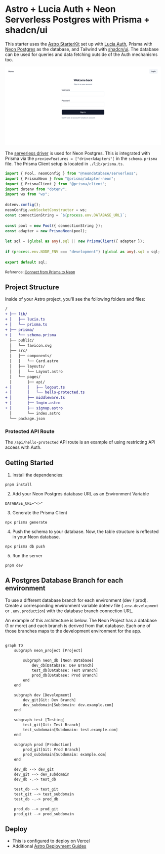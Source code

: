 # Astro + Lucia Auth + Neon Serverless Postgres with Prisma + shadcn/ui

This starter uses the [Astro StarterKit](https://astro.build/) set up with [Lucia Auth](https://lucia-auth.com/), Prisma with [Neon Postgres](https://neon.tech) as the database, and Tailwind with [shadcn/ui](https://ui.shadcn.com/). The database can be used for queries and data fetching outside of the Auth mechanisms too.

![auth screenshot](auth-screenshot.png)

The [serverless driver](https://github.com/neondatabase/serverless) is used for Neon Postgres. This is integrated with Prisma via the `previewFeatures = ["driverAdapters"]` in the `schema.prisma` file. The Prisma Client setup is located in `./lib/prisma.ts`.

```ts
import { Pool, neonConfig } from "@neondatabase/serverless";
import { PrismaNeon } from "@prisma/adapter-neon";
import { PrismaClient } from "@prisma/client";
import dotenv from "dotenv";
import ws from "ws";

dotenv.config();
neonConfig.webSocketConstructor = ws;
const connectionString = `${process.env.DATABASE_URL}`;

const pool = new Pool({ connectionString });
const adapter = new PrismaNeon(pool);

let sql = (global as any).sql || new PrismaClient({ adapter });

if (process.env.NODE_ENV === "development") (global as any).sql = sql;

export default sql;
```

<small>Reference: [Connect from Prisma to Neon](https://neon.tech/docs/guides/prisma)</small>

## Project Structure

Inside of your Astro project, you'll see the following folders and files:

```diff
/
+ ├── lib/
+ │   ├── lucia.ts
+ │   └── prisma.ts
+ ├── prisma/
+ │   └── schema.prisma
  ├── public/
  │   └── favicon.svg
  ├── src/
  │   ├── components/
  │   │   └── Card.astro
  │   ├── layouts/
  │   │   └── Layout.astro
  │   └── pages/
  │       ├── api/
+ │       │   ├── logout.ts
+ │       │   └── hello-protected.ts
+ │       ├── middleware.ts
+ │       ├── login.astro
+ │       ├── signup.astro
  │       └── index.astro
  └── package.json
```

### Protected API Route

The `/api/hello-protected` API route is an example of using restricting API access with Auth.

## Getting Started

1. Install the dependencies:

```
pnpm install
```

2. Add your Neon Postgres database URL as an Environment Variable

```
DATABASE_URL="<>"
```

3. Generate the Prisma Client

```
npx prisma generate
```

4. Push the schema to your database. Now, the table structure is reflected in your Neon database.

```
npx prisma db push
```

5. Run the server

```
pnpm dev
```

## A Postgres Database Branch for each environment

To use a different database branch for each environment (dev / prod). Create a corresponding environment variable dotenv file (`.env.development` or `.env.production`) with the database branch connection URL.

An example of this architecture is below. The Neon Project has a database (1 or more) and each branch is derived from that database. Each one of those branches maps to the development environment for the app.

```mermaid

graph TD
    subgraph neon_project [Project]

        subgraph neon_db [Neon Database]
            dev_db[Database: Dev Branch]
            test_db[Database: Test Branch]
            prod_db[Database: Prod Branch]
        end
    end

    subgraph dev [Development]
        dev_git[Git: Dev Branch]
        dev_subdomain[Subdomain: dev.example.com]
    end

    subgraph test [Testing]
        test_git[Git: Test Branch]
        test_subdomain[Subdomain: test.example.com]
    end

    subgraph prod [Production]
        prod_git[Git: Prod Branch]
        prod_subdomain[Subdomain: example.com]
    end

    dev_db --> dev_git
    dev_git --> dev_subdomain
    dev_db -.-> test_db

    test_db --> test_git
    test_git --> test_subdomain
    test_db -.-> prod_db

    prod_db --> prod_git
    prod_git --> prod_subdomain

```

## Deploy

- This is configured to deploy on Vercel
- Additional [Astro Deployment Guides](https://docs.astro.build/en/guides/deploy/)
